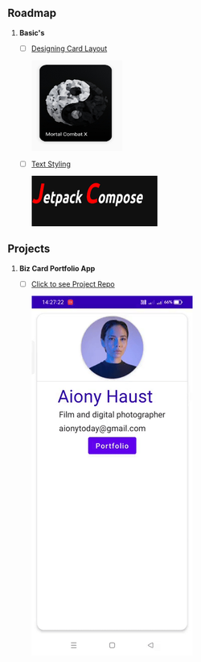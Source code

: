 
  
  ## Roadmap

1. **Basic's**
    - [ ] [Designing Card Layout ](https://github.com/Mimo2k/Android-Development/tree/main/jetpack%20Compose/1.Designing%20card%20layout's)
         
         <img  alt="img" src="https://github.com/Mimo2k/Android-Development/blob/7ad659373ccc57d0bed787404df277dfef251f65/Resources/card.jpg" width = 180px height = 180px>
          </br>
        
    - [ ] [Text Styling ](https://github.com/Mimo2k/Android-Development/tree/main/jetpack%20Compose/2.Text%20Styling)
         
         <img  alt="img" src="https://github.com/Mimo2k/Android-Development/blob/7ad659373ccc57d0bed787404df277dfef251f65/Resources/textStyle.jpg" width=250px height=100px>
         
 
 
  ## Projects
  1.  **Biz Card Portfolio App**
      
      - [ ] [Click to see Project Repo](https://github.com/Mimo2k/Android-Development/tree/main/jetpack%20Compose/3.BizCardApp) 
           
           <img  alt="GIF" src="https://github.com/Mimo2k/Android-Development/blob/2d77b42e94bfaa0b82efd96543dd8ad9cfacf603/Resources/bizCard.gif">
  
         
       
     

